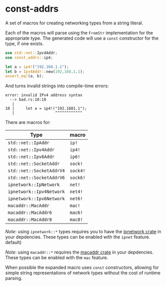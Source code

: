 # const-addrs

A set of macros for creating networking types from a string literal.

Each of the macros will parse using the `FromStr` implementation for 
the appropriate type. The generated code will use a `const` constructor 
for the type, if one exists.

```rust
use std::net::Ipv4Addr;
use const_addrs::ip4;

let a = ip4!("192.168.1.1");
let b = Ipv4Addr::new(192,168,1,1);
assert_eq!(a, b);
```

And turns invalid strings into compile-time errors:
```
error: invalid IPv4 address syntax
  --> bad.rs:10:18
   |
10 |     let a = ip4!("192.1681.1");
   |                  ^^^^^^^^^^^^
```

There are macros for:

| Type                     | macro      |
| ------------------------ | ---------- |
| `std::net::IpAddr`       | `ip!`      |
| `std::net::Ipv4Addr`     | `ip4!`     |
| `std::net::Ipv6Addr`     | `ip6!`     |
| `std::net::SocketAddr`   | `sock!`    |
| `std::net::SocketAddrV4` | `sock4!`   |
| `std::net::SocketAddrV6` | `sock6!`   |
| `ipnetwork::IpNetwork`   | `net!`     |
| `ipnetwork::Ipv4Network` | `net4!`    |
| `ipnetwork::Ipv6Network` | `net6!`    |
| `macaddr::MacAddr`       | `mac!`     |
| `macaddr::MacAddr6`      | `mac6!`    |
| `macaddr::MacAddr8`      | `mac8!`    |


*Note*: using `ipnetwork::*` types requires you to have the 
[ipnetwork crate](https://crates.io/crates/ipnetwork) in your depdencies. These
types can be enabled with the `ipnet` feature.
default)

*Note*: using `macaddr::*` requires the 
[macaddr crate](https://crates.io/crates/macaddr) in your depdencies. These
types can be enabled with the `mac` feature.

When possible the expanded macro uses `const` constructors, allowing for simple
string representations of network types without the cost of runtime parsing.

